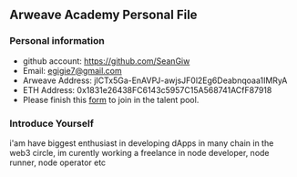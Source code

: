 ## Arweave Academy Personal File

### Personal information

- github account: https://github.com/SeanGiw
- Email: egigie7@gmail.com
- Arweave Address: jICTx5Ga-EnAVPJ-awjsJF0l2Eg6Deabnqoaa1IMRyA
- ETH Address: 0x1831e26438FC6143c5957C15A568741ACfF87918
- Please finish this [form](https://docs.google.com/forms/d/e/1FAIpQLSfWA5fIIcBgmRppm3jNz5vmf9Mai_QMVil-2pO4r7YKn_Zhtw/viewform?usp=sf_link) to join in the talent pool.

### Introduce Yourself
 i'am have biggest enthusiast in developing dApps in many chain in the web3 circle, im curently working a freelance in node developer, node runner, node operator etc
